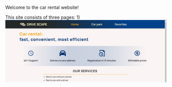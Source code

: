 Welcome to the car rental website!

This site consists of three pages:
1)
![1) Home](./src/assets/Home.png)




